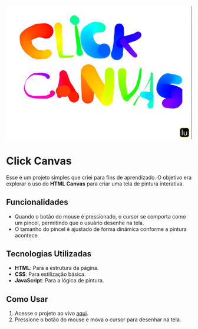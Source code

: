![Banner](https://github.com/lugomio/click-canvas/blob/master/assets/img/banner.png)

# Click Canvas

Esse é um projeto simples que criei para fins de aprendizado. O objetivo era explorar o uso do **HTML Canvas** para criar uma tela de pintura interativa.

## Funcionalidades

- Quando o botão do mouse é pressionado, o cursor se comporta como um pincel, permitindo que o usuário desenhe na tela.
- O tamanho do pincel é ajustado de forma dinâmica conforme a pintura acontece.

## Tecnologias Utilizadas

- **HTML**: Para a estrutura da página.
- **CSS**: Para estilização básica.
- **JavaScript**: Para a lógica de pintura.

## Como Usar

1. Acesse o projeto ao vivo [aqui](https://lugom.io/projects/click-canvas/).
2. Pressione o botão do mouse e mova o cursor para desenhar na tela.